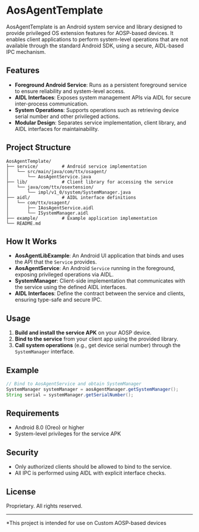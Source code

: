 # AosAgentTemplate

AosAgentTemplate is an Android system service and library designed to provide privileged OS extension features for AOSP-based devices. It enables client applications to perform system-level operations that are not available through the standard Android SDK, using a secure, AIDL-based IPC mechanism.

## Features

- **Foreground Android Service**: Runs as a persistent foreground service to ensure reliability and system-level access.
- **AIDL Interfaces**: Exposes system management APIs via AIDL for secure inter-process communication.
- **System Operations**: Supports operations such as retrieving device serial number and other privileged actions.
- **Modular Design**: Separates service implementation, client library, and AIDL interfaces for maintainability.

## Project Structure

```
AosAgentTemplate/
├── service/         # Android service implementation
│   └── src/main/java/com/ttx/osagent/
│       └── AosAgentService.java
├── lib/             # Client library for accessing the service
│   └── java/com/ttx/osextension/
│       └── impl/v1_0/system/SystemManager.java
├── aidl/            # AIDL interface definitions
│   └── com/ttx/osagent/
│       ├── IAosAgentService.aidl
│       └── ISystemManager.aidl
├── example/         # Example application implementation
└── README.md
```

## How It Works

- **AosAgentLibExample**: An Android UI application that binds and uses the API that the `Service` provides.
- **AosAgentService**: An Android `Service` running in the foreground, exposing privileged operations via AIDL.
- **SystemManager**: Client-side implementation that communicates with the service using the defined AIDL interfaces.
- **AIDL Interfaces**: Define the contract between the service and clients, ensuring type-safe and secure IPC.

## Usage

1. **Build and install the service APK** on your AOSP device.
2. **Bind to the service** from your client app using the provided library.
3. **Call system operations** (e.g., get device serial number) through the `SystemManager` interface.

## Example

```java
// Bind to AosAgentService and obtain SystemManager
SystemManager systemManager = aosAgentManager.getSystemManager();
String serial = systemManager.getSerialNumber();
```

## Requirements

- Android 8.0 (Oreo) or higher
- System-level privileges for the service APK

## Security

- Only authorized clients should be allowed to bind to the service.
- All IPC is performed using AIDL with explicit interface checks.

## License

Proprietary. All rights reserved.

---

*This project is intended for use on Custom AOSP-based devices